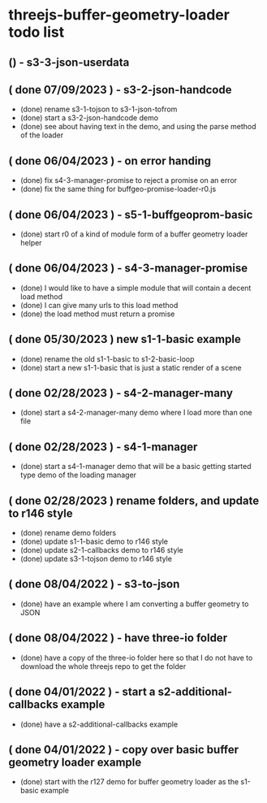 # threejs-buffer-geometry-loader todo list

<!-- JSON SECTION -->

## () - s3-3-json-userdata

<!-- DONE -->

## ( done 07/09/2023 ) - s3-2-json-handcode
* (done) rename s3-1-tojson to s3-1-json-tofrom
* (done) start a s3-2-json-handcode demo
* (done) see about having text in the demo, and using the parse method of the loader

## ( done 06/04/2023 ) - on error handing
* (done) fix s4-3-manager-promise to reject a promise on an error
* (done) fix the same thing for buffgeo-promise-loader-r0.js

## ( done 06/04/2023 ) - s5-1-buffgeoprom-basic
* (done) start r0 of a kind of module form of a buffer geometry loader helper

## ( done 06/04/2023 ) - s4-3-manager-promise
* (done) I would like to have a simple module that will contain a decent load method
* (done) I can give many urls to this load method
* (done) the load method must return a promise

## ( done 05/30/2023 ) new s1-1-basic example
* (done) rename the old s1-1-basic to s1-2-basic-loop
* (done) start a new s1-1-basic that is just a static render of a scene

## ( done 02/28/2023 ) - s4-2-manager-many
* (done) start a s4-2-manager-many demo where I load more than one file

## ( done 02/28/2023 ) - s4-1-manager
* (done) start a s4-1-manager demo that will be a basic getting started type demo of the loading manager

## ( done 02/28/2023 ) rename folders, and update to r146 style
* (done) rename demo folders
* (done) update s1-1-basic demo to r146 style
* (done) update s2-1-callbacks demo to r146 style
* (done) update s3-1-tojson demo to r146 style

## ( done 08/04/2022 ) - s3-to-json
* (done) have an example where I am converting a buffer geometry to JSON

## ( done 08/04/2022 ) - have three-io folder
* (done) have a copy of the three-io folder here so that I do not have to download the whole threejs repo to get the folder

## ( done 04/01/2022 ) - start a s2-additional-callbacks example
* (done) have a s2-additional-callbacks example

## ( done 04/01/2022 ) - copy over basic buffer geometry loader example
* (done) start with the r127 demo for buffer geometry loader as the s1-basic example
